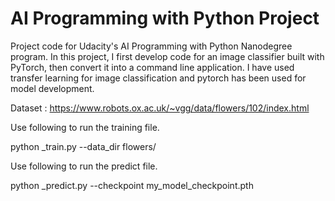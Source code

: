 # AI Programming with Python Project

Project code for Udacity's AI Programming with Python Nanodegree program. In this project, I first develop code for an image classifier built with PyTorch, then convert it into a command line application. I have used transfer learning for image classification and pytorch has been used for model development.

Dataset : https://www.robots.ox.ac.uk/~vgg/data/flowers/102/index.html

Use following to run the training file.

python _train.py --data_dir  flowers/

Use following to run the predict file.

python _predict.py --checkpoint my_model_checkpoint.pth
